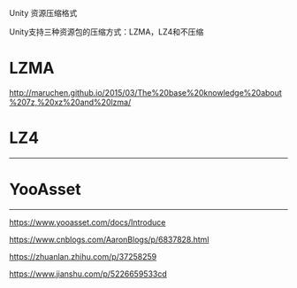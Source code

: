Unity 资源压缩格式

Unity支持三种资源包的压缩方式：LZMA，LZ4和不压缩


# LZMA

http://maruchen.github.io/2015/03/The%20base%20knowledge%20about%207z,%20xz%20and%20lzma/


# LZ4



---

# YooAsset




---

<https://www.yooasset.com/docs/Introduce>

https://www.cnblogs.com/AaronBlogs/p/6837828.html

https://zhuanlan.zhihu.com/p/37258259


https://www.jianshu.com/p/5226659533cd
